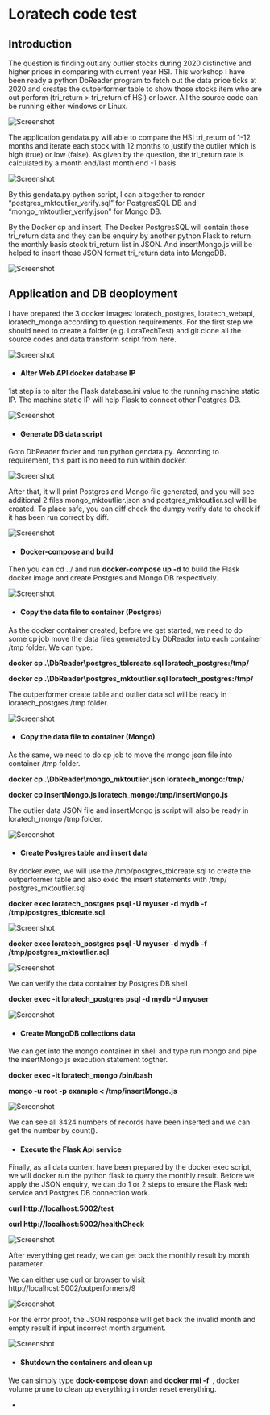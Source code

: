 # Loratech code test

<ins><h2>Introduction</h2></ins>

The question is finding out any outlier stocks during 2020 distinctive and higher prices in comparing with current year HSI. This workshop I have been ready a python DbReader program to fetch out the data price ticks at 2020 and creates the outperformer table to show those stocks item who are out perform (tri_return > tri_return of HSI) or lower. All the source code can be running either windows or Linux.

![Screenshot](screenCap/LoraDBInfo.JPG)

The application gendata.py will able to compare the HSI tri_return of 1-12 months and iterate each stock with 12 months to justify the outlier which is high (true) or low (false). As given by the question, the tri_return rate is calculated by a month end/last month end -1 basis.

![Screenshot](screenCap/gendata.JPG)

By this gendata.py python script, I can altogether to render “postgres_mktoutlier_verify.sql” for PostgresSQL DB and “mongo_mktoutlier_verify.json” for Mongo DB.

By the Docker cp and insert, The Docker PostgresSQL will contain those tri_return data and they can be enquiry by another python Flask to return the monthly basis stock tri_return list in JSON. And insertMongo.js will be helped to insert those JSON format tri_return data into MongoDB.

![Screenshot](screenCap/insertMongo.JPG)

<ins><h2>Application and DB deoployment</h2></ins>

I have prepared the 3 docker images: loratech_postgres, loratech_webapi, loratech_mongo according to question requirements. For the first step we should need to create a folder (e.g. LoraTechTest) and git clone all the source codes and data transform script from here. 

![Screenshot](screenCap/Containerls.jpeg)

- <h4>Alter Web API docker database IP</h4>

1st step is to alter the Flask database.ini value to the running machine static IP. The machine static IP will help Flask to connect other Postgres DB.

![Screenshot](screenCap/flask_dbIP.JPG)

- <h4>Generate DB data script </h4>

Goto DbReader folder and run python gendata.py. According to requirement, this part is no need to run within docker.

![Screenshot](screenCap/python_rungendata.JPG)

After that, it will print Postgres and Mongo file generated, and you will see additional 2 files mongo_mktoutlier.json and postgres_mktoutlier.sql will be created. 
To place safe, you can diff check the dumpy verify data to check if it has been run correct by diff.

![Screenshot](screenCap/diffdata.JPG)

- <h4>Docker-compose and build </h4>

Then you can cd ../ and run <b>docker-compose up -d</B> to build the Flask docker image and create Postgres and Mongo DB respectively. 

![Screenshot](screenCap/fullContainerBuild.JPG)

- <h4>Copy the data file to container (Postgres) </h4>

As the docker container created, before we get started, we need to do some cp job move the data files generated by DbReader into each container /tmp folder. We can type:

<b> docker cp .\DbReader\postgres_tblcreate.sql loratech_postgres:/tmp/    </b><p>
<b> docker cp .\DbReader\postgres_mktoutlier.sql loratech_postgres:/tmp/   </b>

The outperformer create table and outlier data sql will be ready in loratech_postgres /tmp folder.

![Screenshot](screenCap/docker_cpPostgres.JPG)


- <h4>Copy the data file to container (Mongo) </h4>

As the same, we need to do cp job to move the mongo json file into container /tmp folder.

<b> docker cp .\DbReader\mongo_mktoutlier.json loratech_mongo:/tmp/  </b> <p>
<b> docker cp insertMongo.js loratech_mongo:/tmp/insertMongo.js      </b>

The outlier data JSON file and insertMongo js script will also be ready in loratech_mongo /tmp folder. 

![Screenshot](screenCap/docker_cpMongo.JPG)


- <h4> Create Postgres table and insert data </h4>

By docker exec, we will use the /tmp/postgres_tblcreate.sql to create the outperformer table and also exec the insert statements with /tmp/ postgres_mktoutlier.sql

<b> docker exec loratech_postgres psql -U myuser -d mydb -f /tmp/postgres_tblcreate.sql </b> <p>
  
![Screenshot](screenCap/postgres_createtbl.JPG)
  
<b> docker exec loratech_postgres psql -U myuser -d mydb -f /tmp/postgres_mktoutlier.sql </b> <p>
  
![Screenshot](screenCap/postgres_insertdata.JPG)
  
We can verify the data container by Postgres DB shell 

<b> docker exec -it loratech_postgres psql -d mydb -U myuser </b> <p>
  
![Screenshot](screenCap/postgres_Shell.JPG)
  
- <h4> Create MongoDB collections data </h4>

We can get into the mongo container in shell and type run mongo and pipe the insertMongo.js execution statement togther. 

<b> docker exec -it loratech_mongo /bin/bash </b> <p>

  <b> mongo -u root -p example < /tmp/insertMongo.js </b> <p>
    
![Screenshot](screenCap/Mongo_insert.JPG)

We can see all 3424 numbers of records have been inserted and we can get the number by count().
    
- <h4> Execute the Flask Api service </h4>

Finally, as all data content have been prepared by the docker exec script, we will docker run the python flask to query the monthly result.  Before we apply the JSON enquiry, we can do 1 or 2 steps to ensure the Flask web service and Postgres DB connection work.

<b> curl http://localhost:5002/test </b><p>
<b> curl http://localhost:5002/healthCheck </b>

![Screenshot](screenCap/healthCheck.JPG)
  
After everything get ready, we can get back the monthly result by month parameter.

We can either use curl or browser to visit http://localhost:5002/outperformers/9

![Screenshot](screenCap/outperform_enquiry.JPG)

For the error proof, the JSON response will get back the invalid month and empty result if input incorrect month argument.

![Screenshot](screenCap/error_month.JPG)

- <h4> Shutdown the containers and clean up </h4>

We can simply type <b> dock-compose down </b> and <b> docker rmi -f <image ID> </b>, docker volume prune to clean up everything in order reset everything.







- 
